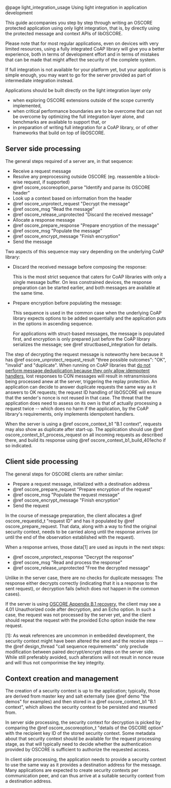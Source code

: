@page light_integration_usage Using light integration in application development

This guide accompanies you step by step through writing an OSCORE protected application
using only light integration,
that is,
by directly using the protected message and context APIs of libOSCORE.

Please note that for most regular applications,
even on devices with very limited resources,
using a fully integrated CoAP library will give you a better experience,
both in terms of development effort
and in terms of mistakes that can be made that might affect the security of the complete system.

If full integration is not available for your platform yet,
but your application is simple enough,
you may want to go for the server provided as part of intermediate integration instead.

Applications should be built directly on the light integration layer only

* when exploring OSCORE extensions outside of the scope currently implemented,
* when critical performance boundaries are to be overcome that can not be overcome by optimizing the full integration layer alone, and benchmarks are available to support that, or
* in preparation of writing full integration for a CoAP library, or of other frameworks that build on top of libOSCORE.

Server side processing
----------------------

The general steps required of a server are, in that sequence:

<!-- When editing here, also keep structbased_integration in sync -->

* Receive a request message
* Resolve any preprocessing outside OSCORE (eg. reassemble a block-wise request, if supported)
* @ref oscore_oscoreoption_parse "Identify and parse its OSCORE header"
* Look up a context based on information from the header
* @ref oscore_unprotect_request "Decrypt the message"
* @ref oscore_msg "Read the message"
* @ref oscore_release_unprotected "Discard the received message"
* Allocate a response message
* @ref oscore_prepare_response "Prepare encryption of the message"
* @ref oscore_msg "Populate the message"
* @ref oscore_encrypt_message "Finish encryption"
* Send the message

Two aspects of this sequence may vary depending on the underlying CoAP library:

* Discard the received message before composing the response:

  This is the most strict sequence that caters for CoAP libraries with only a single message buffer.
  On less constrained devices, the response preparation can be started earlier,
  and both messages are available at the same time.

* Prepare encryption before populating the message:

  This sequence is used in the common case when the underlying CoAP library expects options to be added sequentially
  and the application puts in the options in ascending sequence.

  For applications with struct-based messages,
  the message is populated first, and encryption is only prepared just before the CoAP library serializes the message;
  see @ref structbased_integration for details.

The step of decrypting the request message is noteworthy here because it has @ref oscore_unprotect_request_result "three possible outcomes":
"OK", "invalid" and "duplicate".
When running on CoAP libraries that [do not perform message deduplication because they only allow idempotent handlers](https://tools.ietf.org/html/rfc7252#section-4.5),
lost responses to CON messages will result in retransmissions being processed anew at the server,
triggering the replay protection.
An application can decide to answer duplicate requests the same way as it answers to OK requests;
the request ID handling of libOSCORE will ensure that the sender's nonce is not reused in that case.
The threat that the application does need to assess on its own is that of actually processing a request twice --
which does no harm if the application,
by the CoAP library's requirements,
only implements idempotent handlers.

When the server is using a @ref oscore_context_b1 "B.1 context",
requests may also show as duplicate after start-up.
The application should use @ref oscore_context_b1_process_request on all incoming requests as described there,
and build its response using @ref oscore_context_b1_build_401echo if so indicated.

Client side processing
----------------------

The general steps for OSCORE clients are rather similar:

* Prepare a request message, initialized with a destination address
* @ref oscore_prepare_request "Prepare encryption of the request"
* @ref oscore_msg "Populate the request message"
* @ref oscore_encrypt_message "Finish encryption"
* Send the request

In the course of message preparation, the client allocates a @ref oscore_requestid_t "request ID"
and has it populated by @ref oscore_prepare_request.
That data, along with a way to find the original security context,
needs to be carried along until the response arrives
(or until the end of the observation established with the request).

When a response arrives, those data[1] are used as inputs in the next steps:

* @ref oscore_unprotect_response "Decrypt the response"
* @ref oscore_msg "Read and process the response"
* @ref oscore_release_unprotected "Free the decrypted message"

Unlike in the server case,
there are no checks for duplicate messages:
The response either decrypts correctly
(indicating that it is a response to the sent request),
or decryption fails
(which does not happen in the common cases).

If the server is using [OSCORE Appendix B.1 recovery](https://tools.ietf.org/html/rfc8613#appendix-B.1),
the client may see a 4.01 Unauthorized code after decryption, and an Echo option.
In such a case, the request was not processed by the server yet,
and the client should repeat the request with the provided Echo option inside the new request.

[1]: As weak references are uncommon in embedded development,
the security context might have been altered the send and the receive steps --
the @ref design_thread "call sequence requirements" only preclude modification between paired decrypt/encrypt steps on the server side.
While still preferably avoided,
such alterations will not result in nonce reuse and will thus not comporimise the key integrity.


Context creation and management
-------------------------------

The creation of a security context is up to the application;
typically, those are derived from master key and salt externally
(see @ref demo "the demos" for examples)
and then stored in a @ref oscore_context_b1 "B.1 context",
which allows the security context to be persisted and resumed from.

In server side processing,
the security context for decryption is picked by comparing the
@ref oscore_oscoreoption_t "details of the OSCORE option"
with the recipient key ID of the stored security context.
Some metadata about that security context should be available for the request processing stage,
as that will typically need to decide whether the authentication provided by OSCORE is sufficient to authorize the requested access.

In client side processing,
the application needs to provide a security context to use the same way as it provides a destination address for the message.
Many applications are expected to create security contexts per communication peer,
and can thus arrive at a suitable security context from a destination address.

